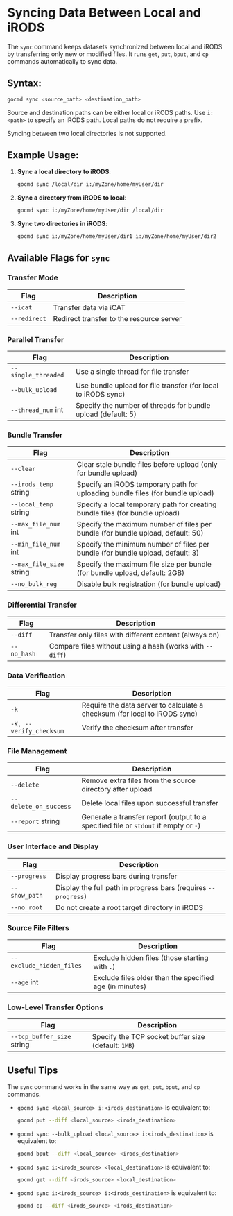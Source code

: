 # Syncing Data Between Local and iRODS

The `sync` command keeps datasets synchronized between local and iRODS by transferring only new or modified files. It runs `get`, `put`, `bput`, and `cp` commands automatically to sync data.

## Syntax:
```sh
gocmd sync <source_path> <destination_path>
```

Source and destination paths can be either local or iRODS paths.
Use `i:<path>` to specify an iRODS path. Local paths do not require a prefix.

Syncing between two local directories is not supported.

## Example Usage:

1. **Sync a local directory to iRODS**:
   ```sh
   gocmd sync /local/dir i:/myZone/home/myUser/dir
   ```

2. **Sync a directory from iRODS to local**:
   ```sh
   gocmd sync i:/myZone/home/myUser/dir /local/dir
   ```

3. **Sync two directories in iRODS**:
   ```sh
   gocmd sync i:/myZone/home/myUser/dir1 i:/myZone/home/myUser/dir2
   ```

## Available Flags for `sync`

### Transfer Mode
| Flag | Description |
|------|-------------|
| `--icat` | Transfer data via iCAT |
| `--redirect` | Redirect transfer to the resource server |

### Parallel Transfer
| Flag | Description |
|------|-------------|
| `--single_threaded` | Use a single thread for file transfer |
| `--bulk_upload` | Use bundle upload for file transfer (for local to iRODS sync) |
| `--thread_num` int | Specify the number of threads for bundle upload (default: 5) |

### Bundle Transfer
| Flag | Description |
|------|-------------|
| `--clear` | Clear stale bundle files before upload (only for bundle upload) |
| `--irods_temp` string | Specify an iRODS temporary path for uploading bundle files (for bundle upload) |
| `--local_temp` string | Specify a local temporary path for creating bundle files (for bundle upload) |
| `--max_file_num` int | Specify the maximum number of files per bundle (for bundle upload, default: 50)  |
| `--min_file_num` int | Specify the minimum number of files per bundle (for bundle upload, default: 3) |
| `--max_file_size` string | Specify the maximum file size per bundle (for bundle upload, default: 2GB) |
| `--no_bulk_reg` | Disable bulk registration (for bundle upload) |

### Differential Transfer
| Flag | Description |
|------|-------------|
| `--diff` | Transfer only files with different content (always on) |
| `--no_hash` | Compare files without using a hash (works with `--diff`) |

### Data Verification
| Flag | Description |
|------|-------------|
| `-k` | Require the data server to calculate a checksum (for local to iRODS sync) |
| `-K, --verify_checksum` | Verify the checksum after transfer |

### File Management
| Flag | Description |
|------|-------------|
| `--delete` | Remove extra files from the source directory after upload |
| `--delete_on_success` | Delete local files upon successful transfer |
| `--report` string | Generate a transfer report (output to a specified file or `stdout` if empty or `-`) |

### User Interface and Display
| Flag | Description |
|------|-------------|
| `--progress` | Display progress bars during transfer |
| `--show_path` | Display the full path in progress bars (requires `--progress`) |
| `--no_root` | Do not create a root target directory in iRODS |

### Source File Filters
| Flag | Description |
|------|-------------|
| `--exclude_hidden_files` | Exclude hidden files (those starting with `.`) |
| `--age` int | Exclude files older than the specified age (in minutes) |

### Low-Level Transfer Options
| Flag | Description |
|------|-------------|
| `--tcp_buffer_size` string | Specify the TCP socket buffer size (default: `1MB`) |

## Useful Tips
The `sync` command works in the same way as `get`, `put`, `bput`, and `cp` commands.

- `gocmd sync <local_source> i:<irods_destination>` is equivalent to:
  ```sh
  gocmd put --diff <local_source> <irods_destination>
  ```
- `gocmd sync --bulk_upload <local_source> i:<irods_destination>` is equivalent to:
  ```sh
  gocmd bput --diff <local_source> <irods_destination>
  ```
- `gocmd sync i:<irods_source> <local_destination>` is equivalent to:  
  ```sh
  gocmd get --diff <irods_source> <local_destination>
  ```
- `gocmd sync i:<irods_source> i:<irods_destination>` is equivalent to:  
  ```sh
  gocmd cp --diff <irods_source> <irods_destination>
  ```

